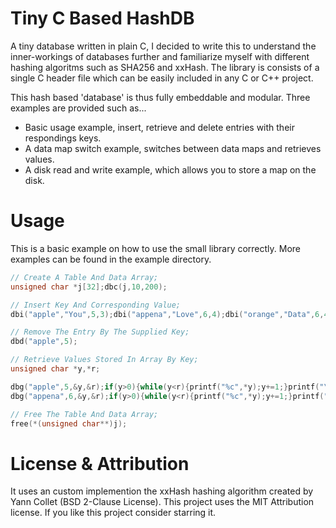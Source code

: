 # Tiny C Based HashDB
A tiny database written in plain C, I decided to write this to understand the inner-workings of databases further and familiarize myself with different hashing algoritms such as SHA256 and xxHash.
The library is consists of a single C header file which can be easily included in any C or C++ project.

This hash based 'database' is thus fully embeddable and modular. Three examples are provided such as...
* Basic usage example, insert, retrieve and delete entries with their respondings keys.
* A data map switch example, switches between data maps and retrieves values.
* A disk read and write example, which allows you to store a map on the disk.

# Usage
This is a basic example on how to use the small library correctly. More examples can be found in the example directory.

```c
// Create A Table And Data Array;
unsigned char *j[32];dbc(j,10,200);

// Insert Key And Corresponding Value;
dbi("apple","You",5,3);dbi("appena","Love",6,4);dbi("orange","Data",6,4);

// Remove The Entry By The Supplied Key;
dbd("apple",5);

// Retrieve Values Stored In Array By Key;
unsigned char *y,*r;

dbg("apple",5,&y,&r);if(y>0){while(y<r){printf("%c",*y);y+=1;}printf("\n");}else{printf("Not Found!\n");}
dbg("appena",6,&y,&r);if(y>0){while(y<r){printf("%c",*y);y+=1;}printf("\n");}else{printf("Not Found!\n");}

// Free The Table And Data Array;
free(*(unsigned char**)j);
```

# License & Attribution
It uses an custom implemention the xxHash hashing algorithm created by Yann Collet (BSD 2-Clause License).
This project uses the MIT Attribution license. If you like this project consider starring it.
